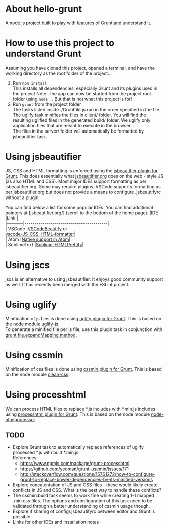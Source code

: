# About hello-grunt
A node.js project built to play with features of Grunt and understand it.

# How to use this project to understand Grunt
Assuming you have cloned this project, opened a terminal, and have the working directory as the root folder of the project...

  1. Run `npm install`  
     This installs all dependencies, especially Grunt and its plugins used in the project
     Note: The app can now be started from the project root folder using `node .`. But that is not what this project is for!
  2. Run `grunt` from the project folder  
     The tasks listed inside ./Gruntfile.js run in the order specified in the file.  
     The uglify task minifies the files in client/ folder. You will find the resulting uglified files in the generated build/ folder. We uglify only application files that are meant to execute in the browser.  
     The files in the server/ folder will automatically be formatted by jsbeautifier task.

# Using jsbeautifier
JS, CSS and HTML formatting is enforced using the [jsbeautifier plugin for Grunt](https://github.com/vkadam/grunt-jsbeautifier/). This does essentially what [jsbeautifier.org](
[jsbeautifier.org](http://jsbeautifier.org/)) does on the web - style JS (as also HTML and CSS). Most major IDEs support formatting as per jsbeautifier.org. Some may require plugins. VSCode supports formatting as per jsbeautifier.org but does not provide a means to configure .jsbeautifyrc without a plugin.

You can find below a list for some popular IDEs. You can find additional pointers at [jsbeautifier.org/] (scroll to the bottom of the home page).
|IDE     |Link                                     |  
|--------|-----------------------------------------|  
| VSCode |[VSCodeBeautify](https://github.com/HookyQR/VSCodeBeautify) or <br/> [vscode-JS-CSS-HTML-formatter](https://marketplace.visualstudio.com/items?itemName=lonefy.vscode-JS-CSS-HTML-formatter)|  
| Atom |[Native support in Atom](https://github.com/Glavin001/atom-beautify/blob/master/docs/options.md)|  
| SublimeText |[Sublime-HTMLPrettify](https://github.com/victorporof/Sublime-HTMLPrettify)|  

# Using jscs
jscs is an alternative to using jsbeautifier. It enjoys good community support as well. It has recently been merged with the ESLint project.  

# Using uglify
Minification of js files is done using [uglify plugin for Grunt](https://www.npmjs.com/package/grunt-contrib-uglify). This is based on the node module [uglify-js](https://github.com/mishoo/UglifyJS2).  
To generate a minified file per js file, use this plugin task in conjunction with [grunt.file.expandMapping method](http://gruntjs.com/api/grunt.file#grunt.file.expandmapping).

# Using cssmin
Minification of css files is done using [cssmin plugin for Grunt](https://www.npmjs.com/package/grunt-contrib-cssmin). This is based on the node module [clean-css](https://github.com/jakubpawlowicz/clean-css).  

# Using processhtml
We can process HTML files to replace *.js includes with *.min.js includes using [processhtml plugin for Grunt](https://www.npmjs.com/package/grunt-processhtml). This is based on the node module [node-htmlprocessor](https://github.com/dciccale/node-htmlprocessor)

## TODO
  - Explore Grunt task to automatically replace references of uglify processed *.js with built *.min.js.  
    References:  
    - https://www.npmjs.com/package/grunt-processhtml
    - https://github.com/yeoman/grunt-usemin/issues/171
    - http://stackoverflow.com/questions/16761272/how-to-configure-grunt-to-replace-bower-dependencies-by-its-minified-versions
  - Explore concatentation of JS and CSS files - these would likely create conflicts in JS and CSS. What is the best way to handle these conflicts?
  - The cssmin:build task seems to work fine while creating 1-1 mapped .min.css files. The options and configuration of this task need to be validated through a better understanding of cssmin usage though.
  - Explore if sharing of config/.jsbeautifyrc between editor and Grunt is possible
  - Links for other IDEs and installation notes